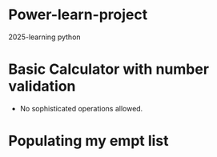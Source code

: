 # Power-learn-project
2025-learning python

# Basic Calculator with number validation
- No sophisticated operations allowed.

# Populating my empt list
